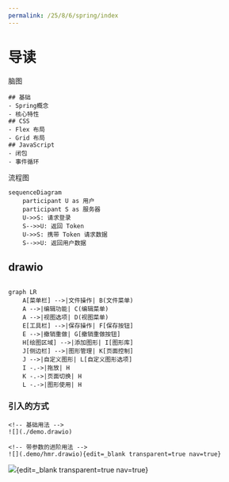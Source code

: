 ```yaml
---
permalink: /25/8/6/spring/index
---
```


# 导读

脑图

```markmap
## 基础
- Spring概念
- 核心特性
## CSS
- Flex 布局
- Grid 布局
## JavaScript
- 闭包
- 事件循环
```


流程图

```mermaid
sequenceDiagram
    participant U as 用户
    participant S as 服务器
    U->>S: 请求登录
    S-->>U: 返回 Token
    U->>S: 携带 Token 请求数据
    S-->>U: 返回用户数据
```

## drawio

```mermaid

graph LR
    A[菜单栏] -->|文件操作| B(文件菜单)
    A -->|编辑功能| C(编辑菜单)
    A -->|视图选项| D(视图菜单)
    E[工具栏] -->|保存操作| F[保存按钮]
    E -->|撤销重做| G[撤销重做按钮]
    H[绘图区域] -->|添加图形| I[图形库]
    J[侧边栏] -->|图形管理| K[页面控制]
    J -->|自定义图形| L[自定义图形选项]
    I -.->|拖放| H
    K -.->|页面切换| H
    L -.->|图形使用| H

```

### 引入的方式

```
<!-- 基础用法 -->
![](./demo.drawio)

<!-- 带参数的进阶用法 -->
![](.demo/hmr.drawio){edit=_blank transparent=true nav=true}

```

![](./demo.drawio){edit=_blank transparent=true nav=true}